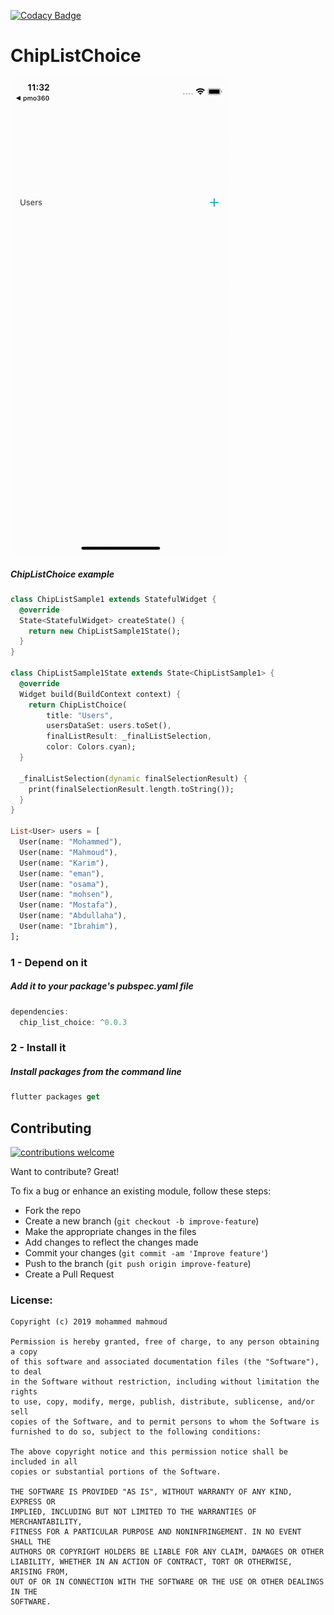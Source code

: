 [![Codacy Badge](https://api.codacy.com/project/badge/Grade/c7d41a28a6774e6ab0b8ace9cab2706b)](https://www.codacy.com?utm_source=github.com&amp;utm_medium=referral&amp;utm_content=mohammedgmgn/ChipListChoice&amp;utm_campaign=Badge_Grade)

# ChipListChoice
![Output sample](https://github.com/mohammedgmgn/ChipListChoice/blob/master/finaldemo%20(1).gif)




##### ChipListChoice example

```dart
class ChipListSample1 extends StatefulWidget {
  @override
  State<StatefulWidget> createState() {
    return new ChipListSample1State();
  }
}

class ChipListSample1State extends State<ChipListSample1> {
  @override
  Widget build(BuildContext context) {
    return ChipListChoice(
        title: "Users",
        usersDataSet: users.toSet(),
        finalListResult: _finalListSelection,
        color: Colors.cyan);
  }

  _finalListSelection(dynamic finalSelectionResult) {
    print(finalSelectionResult.length.toString());
  }
}

List<User> users = [
  User(name: "Mohammed"),
  User(name: "Mahmoud"),
  User(name: "Karim"),
  User(name: "eman"),
  User(name: "osama"),
  User(name: "mohsen"),
  User(name: "Mostafa"),
  User(name: "Abdullaha"),
  User(name: "Ibrahim"),
];

```




### 1 - Depend on it

##### Add it to your package's pubspec.yaml file

```kotlin
dependencies:
  chip_list_choice: ^0.0.3
```


### 2 - Install it

##### Install packages from the command line
```kotlin
flutter packages get
```


## Contributing
[![contributions welcome](https://img.shields.io/badge/contributions-welcome-brightgreen.svg?style=flat)](https://github.com/mohammedgmgn/ChipListChoice/issues)

Want to contribute? Great!

To fix a bug or enhance an existing module, follow these steps:

- Fork the repo
- Create a new branch (`git checkout -b improve-feature`)
- Make the appropriate changes in the files
- Add changes to reflect the changes made
- Commit your changes (`git commit -am 'Improve feature'`)
- Push to the branch (`git push origin improve-feature`)
- Create a Pull Request 


### License: ###
~~~~
Copyright (c) 2019 mohammed mahmoud 

Permission is hereby granted, free of charge, to any person obtaining a copy
of this software and associated documentation files (the "Software"), to deal
in the Software without restriction, including without limitation the rights
to use, copy, modify, merge, publish, distribute, sublicense, and/or sell
copies of the Software, and to permit persons to whom the Software is
furnished to do so, subject to the following conditions:

The above copyright notice and this permission notice shall be included in all
copies or substantial portions of the Software.

THE SOFTWARE IS PROVIDED "AS IS", WITHOUT WARRANTY OF ANY KIND, EXPRESS OR
IMPLIED, INCLUDING BUT NOT LIMITED TO THE WARRANTIES OF MERCHANTABILITY,
FITNESS FOR A PARTICULAR PURPOSE AND NONINFRINGEMENT. IN NO EVENT SHALL THE
AUTHORS OR COPYRIGHT HOLDERS BE LIABLE FOR ANY CLAIM, DAMAGES OR OTHER
LIABILITY, WHETHER IN AN ACTION OF CONTRACT, TORT OR OTHERWISE, ARISING FROM,
OUT OF OR IN CONNECTION WITH THE SOFTWARE OR THE USE OR OTHER DEALINGS IN THE
SOFTWARE.
~~~~
